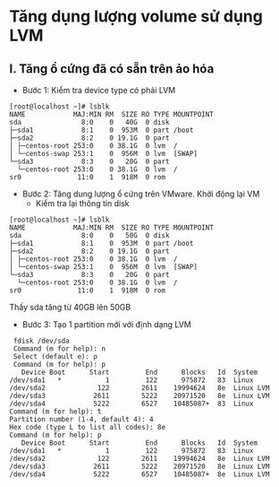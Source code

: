 # Tăng dụng lượng volume sử dụng LVM
## I. Tăng ổ cứng đã có sẵn trên ảo hóa
- Bước 1: Kiểm tra device type có phải LVM
```
[root@localhost ~]# lsblk 
NAME            MAJ:MIN RM  SIZE RO TYPE MOUNTPOINT
sda               8:0    0   40G  0 disk 
├─sda1            8:1    0  953M  0 part /boot
├─sda2            8:2    0 19.1G  0 part 
│ ├─centos-root 253:0    0 38.1G  0 lvm  /
│ └─centos-swap 253:1    0  956M  0 lvm  [SWAP]
└─sda3            8:3    0   20G  0 part 
  └─centos-root 253:0    0 38.1G  0 lvm  /
sr0              11:0    1  918M  0 rom  

```
- Bước 2: Tăng dung lượng ổ cứng trên VMware. Khởi động lại VM
  * Kiểm tra lại thông tin disk
```
[root@localhost ~]# lsblk 
NAME            MAJ:MIN RM  SIZE RO TYPE MOUNTPOINT
sda               8:0    0   50G  0 disk 
├─sda1            8:1    0  953M  0 part /boot
├─sda2            8:2    0 19.1G  0 part 
│ ├─centos-root 253:0    0 38.1G  0 lvm  /
│ └─centos-swap 253:1    0  956M  0 lvm  [SWAP]
└─sda3            8:3    0   20G  0 part 
  └─centos-root 253:0    0 38.1G  0 lvm  /
sr0              11:0    1  918M  0 rom  
```
Thấy sda tăng từ 40GB lên 50GB
- Bước 3: Tạo 1 partition mới với định dạng LVM
```
 fdisk /dev/sda
 Command (m for help): n
 Select (default e): p
 Command (m for help): p
   Device Boot      Start         End      Blocks   Id  System
/dev/sda1   *           1         122      975872   83  Linux
/dev/sda2             122        2611    19994624   8e  Linux LVM
/dev/sda3            2611        5222    20971520   8e  Linux LVM
/dev/sda4            5222        6527    10485087+  83  Linux
Command (m for help): t
Partition number (1-4, default 4): 4
Hex code (type L to list all codes): 8e
Command (m for help): p
   Device Boot      Start         End      Blocks   Id  System
/dev/sda1   *           1         122      975872   83  Linux
/dev/sda2             122        2611    19994624   8e  Linux LVM
/dev/sda3            2611        5222    20971520   8e  Linux LVM
/dev/sda4            5222        6527    10485087+  8e  Linux LVM
```



